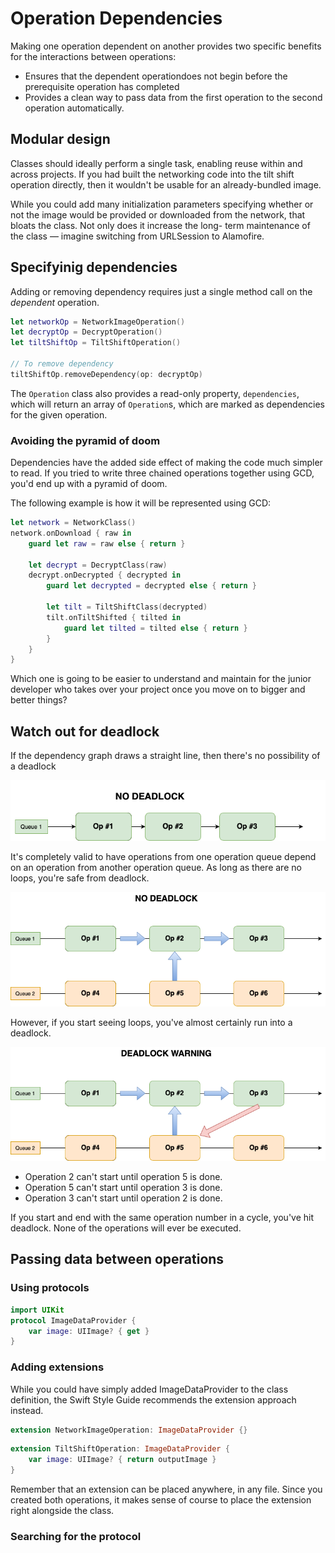 #  Operation Dependencies

Making one operation dependent on another provides two specific benefits for the interactions between operations:
- Ensures that the dependent operationdoes not begin before the prerequisite operation has completed
- Provides a clean way to pass data from the first operation to the second operation automatically.

## Modular design
Classes should ideally perform a single task, enabling reuse within and across projects. If you had built the networking code into the tilt shift operation directly, then it wouldn't be usable for an already-bundled image.

While you could add many initialization parameters specifying whether or not the image would be provided or downloaded from the network, that bloats the class. Not only does it increase the long- term maintenance of the class — imagine switching from URLSession to Alamofire.

## Specifyinig dependencies
Adding or removing dependency requires just a single method call on the *dependent* operation.
```swift
let networkOp = NetworkImageOperation()
let decryptOp = DecryptOperation()
let tiltShiftOp = TiltShiftOperation()

// To remove dependency
tiltShiftOp.removeDependency(op: decryptOp)
```
The `Operation` class also provides a read-only property, `dependencies`, which will return an array of `Operation`s, which are marked as dependencies for the given operation.

### Avoiding the pyramid of doom
Dependencies have the added side effect of making the code much simpler to read. If you tried to write three chained operations together using GCD, you'd end up with a pyramid of doom.

The following example is how it will be represented using GCD:
```swift
let network = NetworkClass()
network.onDownload { raw in 
    guard let raw = raw else { return }
    
    let decrypt = DecryptClass(raw)
    decrypt.onDecrypted { decrypted in 
        guard let decrypted = decrypted else { return }
        
        let tilt = TiltShiftClass(decrypted)
        tilt.onTiltShifted { tilted in 
            guard let tilted = tilted else { return }
        }
    }
}
```
Which one is going to be easier to understand and maintain for the junior developer who takes over your project once you move on to bigger and better things?

## Watch out for deadlock
If the dependency graph draws a straight line, then there's no possibility of a deadlock

![No Deadlock](/images/NoDeadlock.png)

It's completely valid to have operations from one operation queue depend on an operation from another operation queue. As long as there are no loops, you're safe from deadlock.

![No Deadlock](/images/NoDeadlock2.png)

However, if you start seeing loops, you've almost certainly run into a deadlock.

![Deadlock Warning](/images/DeadlockWarning.png)

- Operation 2 can't start until operation 5 is done.
- Operation 5 can't start until operation 3 is done.
- Operation 3 can't start until operation 2 is done.

If you start and end with the same operation number in a cycle, you've hit deadlock. None of the operations will ever be executed.

## Passing data between operations
### Using protocols
```swift
import UIKit
protocol ImageDataProvider {
    var image: UIImage? { get }
}
```

### Adding extensions
While you could have simply added ImageDataProvider to the class definition, the Swift Style Guide recommends the extension approach instead.

```swift
extension NetworkImageOperation: ImageDataProvider {}
````

```swift
extension TiltShiftOperation: ImageDataProvider {
    var image: UIImage? { return outputImage }
}
```

Remember that an extension can be placed anywhere, in any file. Since you created both operations, it makes sense of course to place the extension right alongside the class.

### Searching for the protocol
